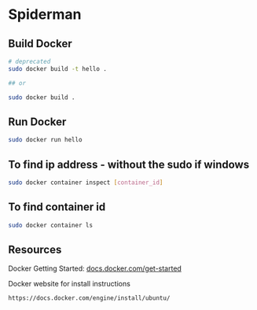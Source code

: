 # Spiderman

## Build Docker

```bash
# deprecated
sudo docker build -t hello .

## or

sudo docker build .

```

## Run Docker

```bash
sudo docker run hello 
```

## To find ip address - without the sudo if windows
```bash
sudo docker container inspect [container_id]
```


## To find container id

```bash
sudo docker container ls
```

## Resources

Docker Getting Started: [docs.docker.com/get-started](https://docs.docker.com/get-started/02_our_app/)

Docker website for install instructions

```
https://docs.docker.com/engine/install/ubuntu/
```

